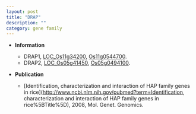```yaml
---
layout: post
title: "DRAP"
description: ""
category: gene family
---
```


* **Information**  
    + DRAP1, [LOC_Os11g34200](http://rice.uga.edu/cgi-bin/ORF_infopage.cgi?orf=LOC_Os11g34200), [Os11g0544700](https://rapdb.dna.affrc.go.jp/locus/?name=Os11g0544700).
    + DRAP2, [LOC_Os05g41450](http://rice.uga.edu/cgi-bin/ORF_infopage.cgi?orf=LOC_Os05g41450), [Os05g0494100](https://rapdb.dna.affrc.go.jp/locus/?name=Os05g0494100).

* **Publication**  
    + [Identification, characterization and interaction of HAP family genes in rice](http://www.ncbi.nlm.nih.gov/pubmed?term=Identification, characterization and interaction of HAP family genes in rice%5BTitle%5D), 2008, Mol. Genet. Genomics.


